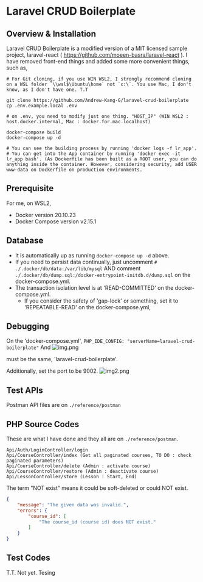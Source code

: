 # Laravel CRUD Boilerplate

## Overview & Installation

Laravel CRUD Boilerplate is a modified version of a MIT licensed sample project, laravel-react ( https://github.com/moeen-basra/laravel-react ).
I have removed front-end things and added some more convenient things, such as,

```shell
# For Git cloning, if you use WIN WSL2, I strongly recommend cloning on a WSL folder `\\wsl$\Ubuntu\home` not `c:\`. You use Mac, I don't know, as I don't have one. T.T

git clone https://github.com/Andrew-Kang-G/laravel-crud-boilerplate
cp .env.example.local .env

# on .env, you need to modify just one thing. "HOST_IP" (WIN WSL2 : host.docker.internal, Mac : docker.for.mac.localhost)

docker-compose build
docker-compose up -d

# You can see the building process by running 'docker logs -f lr_app'.
# You can get into the App container by running 'docker exec -it lr_app bash'. (As Dockerfile has been built as a ROOT user, you can do anything inside the container. However, considering security, add USER www-data on Dockerfile on production environments. 
```

## Prerequisite

For me, on WSL2,

- Docker version 20.10.23
- Docker Compose version v2.15.1

## Database

- It is automatically up as running `docker-compose up -d` above. 
- If you need to persist data continually, just uncomment `# ./.docker/db/data:/var/lib/mysql` AND comment `./.docker/db/dump.sql:/docker-entrypoint-initdb.d/dump.sql` on the docker-compose.yml.
- The transaction isolation level is at 'READ-COMMITTED' on the docker-compose.yml.
    - If you consider the safety of 'gap-lock' or something, set it to 'REPEATABLE-READ' on the docker-compose.yml,

## Debugging
On the 'docker-compose.yml', 
`PHP_IDE_CONFIG: "serverName=laravel-crud-boilerplate"` And
![img.png](/reference/readme/img.png)

must be the same, 'laravel-crud-boilerplate'.

Additionally, set the port to be 9002.
![img2.png](/reference/readme/img2.png)

## Test APIs
Postman API files are on `./reference/postman`

## PHP Source Codes

These are what I have done and they all are on `./reference/postman`.

```
Api/Auth/LoginController/login
Api/CourseController/index (Get all paginated courses, TO DO : check paginated parameters)
Api/CourseController/delete (Admin : activate course)
Api/CourseController/restore (Admin : deactivate course)
Api/LessonController/store (Lesson : Start, End)
```

The term "NOT exist" means it could be soft-deleted or could NOT exist.
```json
{
    "message": "The given data was invalid.",
    "errors": {
        "course_id": [
            "The course_id (course id) does NOT exist."
        ]
    }
}
```

## Test Codes

T.T. Not yet.
Tesing



